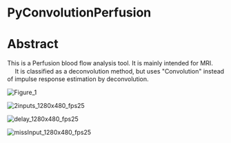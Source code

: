 # PyConvolutionPerfusion

# Abstract  
This is a Perfusion blood flow analysis tool. It is mainly intended for MRI. 　
It is classified as a deconvolution method, but uses "Convolution" instead of impulse response estimation by deconvolution.



![Figure_1](https://user-images.githubusercontent.com/106053283/177734578-ccb45acb-2ed7-48a3-9e5b-2486a5b33c4e.png)

![2inputs_1280x480_fps25](https://user-images.githubusercontent.com/106053283/176849366-cd24cfc8-75a3-4186-8cbf-592949e26ea5.gif)

![delay_1280x480_fps25](https://user-images.githubusercontent.com/106053283/176849473-070103ef-c229-494e-a1b4-bf473eeb4572.gif)

![missInput_1280x480_fps25](https://user-images.githubusercontent.com/106053283/176849483-81714919-14c7-4c54-93a7-0f095237565d.gif)
